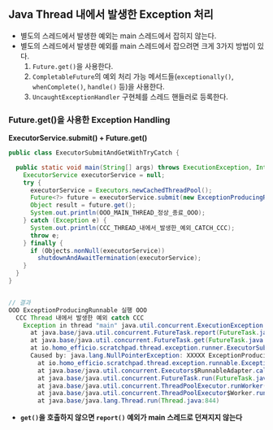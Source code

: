 ## Java Thread 내에서 발생한 Exception 처리

- 별도의 스레드에서 발생한 예외는 main 스레드에서 잡히지 않는다.
- 별도의 스레드에서 발생한 예외를 main 스레드에서 잡으려면 크게 3가지 방법이 있다.
  1. `Future.get()`을 사용한다.
  2. `CompletableFuture`의 예외 처리 가능 메서드들(`exceptionally()`, `whenComplete()`, `handle()` 등)을 사용한다.
  3. `UncaughtExceptionHandler` 구현체를 스레드 핸들러로 등록한다.



### Future.get()을 사용한 Exception Handling

**ExecutorService.submit() + Future.get()**

```java
public class ExecutorSubmitAndGetWithTryCatch {

  public static void main(String[] args) throws ExecutionException, InterruptedException {
    ExecutorService executorService = null;
    try {
      executorService = Executors.newCachedThreadPool();
      Future<?> future = executorService.submit(new ExceptionProducingRunnable());
      Object result = future.get();
      System.out.println(OOO_MAIN_THREAD_정상_종료_OOO);
    } catch (Exception e) {
      System.out.println(CCC_THREAD_내에서_발생한_예외_CATCH_CCC);
      throw e;
    } finally {
      if (Objects.nonNull(executorService))
        shutdownAndAwaitTermination(executorService);
    }
  }
}
```

```java

// 결과
OOO ExceptionProducingRunnable 실행 OOO
  CCC Thread 내에서 발생한 예외 catch CCC
    Exception in thread "main" java.util.concurrent.ExecutionException: java.lang.NullPointerException: XXXXX ExceptionProducingRunnable 예외 발생 in thread [pool-1-thread-1]
      at java.base/java.util.concurrent.FutureTask.report(FutureTask.java:122)
      at java.base/java.util.concurrent.FutureTask.get(FutureTask.java:191)
      at io.homo_efficio.scratchpad.thread.exception.runner.ExecutorSubmitAndGetWithTryCatch.main(ExecutorSubmitAndGetWithTryCatch.java:21)
      Caused by: java.lang.NullPointerException: XXXXX ExceptionProducingRunnable 예외 발생 in thread [pool-1-thread-1]
        at io.homo_efficio.scratchpad.thread.exception.runnable.ExceptionProducingRunnable.run(ExceptionProducingRunnable.java:14)
        at java.base/java.util.concurrent.Executors$RunnableAdapter.call(Executors.java:514)
        at java.base/java.util.concurrent.FutureTask.run(FutureTask.java:264)
        at java.base/java.util.concurrent.ThreadPoolExecutor.runWorker(ThreadPoolExecutor.java:1167)
        at java.base/java.util.concurrent.ThreadPoolExecutor$Worker.run(ThreadPoolExecutor.java:641)
        at java.base/java.lang.Thread.run(Thread.java:844)
```

- **`get()`을 호출하지 않으면 `report()` 예외가 main 스레드로 던져지지 않는다**



